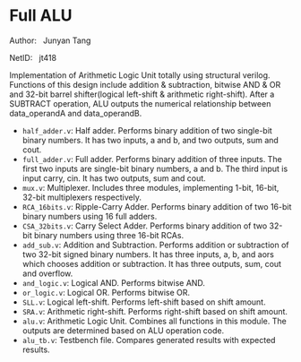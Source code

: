 # Full ALU
Author: &nbsp; Junyan Tang

NetID: &nbsp; jt418

Implementation of Arithmetic Logic Unit totally using structural verilog. Functions of this design include addition & subtraction, bitwise AND & OR and 32-bit barrel shifter(logical left-shift & arithmetic right-shift). After a SUBTRACT operation, ALU outputs the numerical relationship between data_operandA and data_operandB.

- `half_adder.v`:
Half adder. Performs binary addition of two single-bit binary numbers. It has two inputs, a and b, and two outputs, sum and cout.
- `full_adder.v`: 
Full adder. Performs binary addition of three inputs. The first two inputs are single-bit binary numbers, a and b. The third input is input carry, cin. It has two outputs, sum and cout.
- `mux.v`: 
Multiplexer. Includes three modules, implementing 1-bit, 16-bit, 32-bit multiplexers respectively.
- `RCA_16bits.v`: 
Ripple-Carry Adder. Performs binary addition of two 16-bit binary numbers using 16 full adders.
- `CSA_32bits.v`: 
Carry Select Adder. Performs binary addition of two 32-bit binary numbers using three 16-bit RCAs.
- `add_sub.v`: 
Addition and Subtraction. Performs addition or subtraction of two 32-bit signed binary numbers. It has three inputs, a, b, and aors which chooses addition or subtraction. It has three outputs, sum, cout and overflow.
- `and_logic.v`: 
Logical AND. Performs bitwise AND.
- `or_logic.v`: 
Logical OR. Performs bitwise OR. 
- `SLL.v`: 
Logical left-shift. Performs left-shift based on shift amount.
- `SRA.v`:
Arithmetic right-shift. Performs right-shift based on shift amount.
- `alu.v`:
Arithmetic Logic Unit. Combines all functions in this module. The outputs are determined based on ALU operation code.
- `alu_tb.v`:
Testbench file. Compares generated results with expected results.

